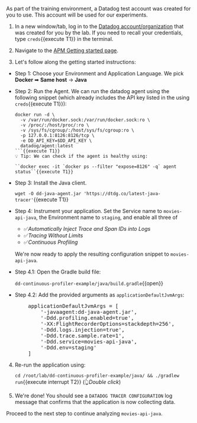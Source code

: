 As part of the training environment, a Datadog test account was created for you to use.
This account will be used for our experiments.

1. In a new window/tab, log in to the
<a href="https://app.datadoghq.com/account/login" target="_datadog">Datadog account/organization</a> that was created
for you by the lab. If you need to recall your credentials, type `creds`{{execute T1}} in the terminal.

2. Navigate to the
<a href="https://app.datadoghq.com/apm/docs?architecture=container-based&collection=Same%20host&environment=docker&language=java" target="_datadog">APM Getting started page</a>.

3. Let's follow along the getting started instructions:
  * Step 1: Choose your Environment and Application Language. We pick **Docker** ➡ **Same host** → **Java**

  * Step 2: Run the Agent.
    We can run the datadog agent using the following snippet (which already includes the API key listed in the using `creds`{{execute T1}}):
    ```
    docker run -d \
      -v /var/run/docker.sock:/var/run/docker.sock:ro \
      -v /proc/:/host/proc/:ro \
      -v /sys/fs/cgroup/:/host/sys/fs/cgroup:ro \
      -p 127.0.0.1:8126:8126/tcp \
      -e DD_API_KEY=$DD_API_KEY \
      datadog/agent:latest
    ```{{execute T1}}
    💡 Tip: We can check if the agent is healthy using:

    ``docker exec -it `docker ps --filter "expose=8126" -q` agent status``{{execute T1}}

  * Step 3: Install the Java client.

    `wget -O dd-java-agent.jar 'https://dtdg.co/latest-java-tracer'`{{execute T1}}

  * Step 4: Instrument your application.
    Set the Service name to `movies-api-java`, the Environment name to `staging`, and enable all three of

    - ✅_Automatically Inject Trace and Span IDs into Logs_
    - ✅_Tracing Without Limits_
    - ✅_Continuous Profiling_

    We're now ready to apply the resulting configuration snippet to `movies-api-java`.

  * Step 4.1: Open the Gradle build file:

    `dd-continuous-profiler-example/java/build.gradle`{{open}}

  * Step 4.2: Add the provided arguments as `applicationDefaultJvmArgs`:

  <pre class="file" data-filename="dd-continuous-profiler-example/java/build.gradle" data-target="insert" data-marker="    applicationDefaultJvmArgs = []">
       applicationDefaultJvmArgs = [
           '-javaagent:dd-java-agent.jar',
           '-Ddd.profiling.enabled=true',
           '-XX:FlightRecorderOptions=stackdepth=256',
           '-Ddd.logs.injection=true',
           '-Ddd.trace.sample.rate=1',
           '-Ddd.service=movies-api-java',
           '-Ddd.env=staging'
       ]</pre>
4. Re-run the application using:

   `cd /root/lab/dd-continuous-profiler-example/java/ && ./gradlew run`{{execute interrupt T2}} (👆_Double click_)

5. We're done! You should see a `DATADOG TRACER CONFIGURATION` log message that confirms that the application is now collecting data.

Proceed to the next step to continue analyzing `movies-api-java`.
